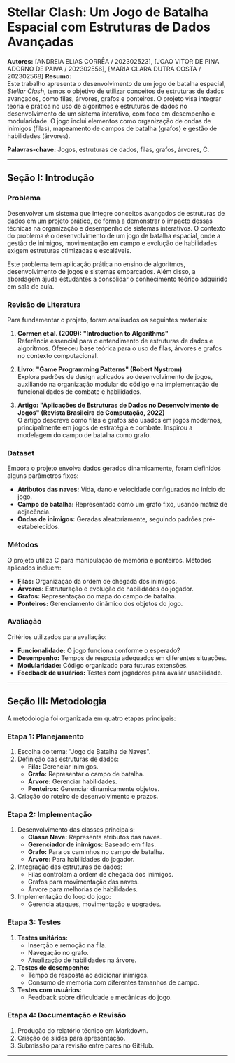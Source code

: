 # Stellar Clash: Um Jogo de Batalha Espacial com Estruturas de Dados Avançadas

**Autores:** [ANDREIA ELIAS CORRÊA  /  202302523], [JOAO VITOR DE PINA ADORNO DE PAIVA /  202302556],  [MARIA CLARA DUTRA COSTA / 202302568]
**Resumo:**  
Este trabalho apresenta o desenvolvimento de um jogo de batalha espacial, *Stellar Clash*, temos o objetivo de utilizar conceitos de estruturas de dados avançados, como filas, árvores, grafos e ponteiros. O projeto visa integrar teoria e prática no uso de algoritmos e estruturas de dados no desenvolvimento de um sistema interativo, com foco em desempenho e modularidade. O jogo inclui elementos como organização de ondas de inimigos (filas), mapeamento de campos de batalha (grafos) e gestão de habilidades (árvores).

**Palavras-chave:** Jogos, estruturas de dados, filas, grafos, árvores, C.

---

## Seção I: Introdução

### Problema
Desenvolver um sistema que integre conceitos avançados de estruturas de dados em um projeto prático, de forma a demonstrar o impacto dessas técnicas na organização e desempenho de sistemas interativos. O contexto do problema é o desenvolvimento de um jogo de batalha espacial, onde a gestão de inimigos, movimentação em campo e evolução de habilidades exigem estruturas otimizadas e escaláveis.

Este problema tem aplicação prática no ensino de algoritmos, desenvolvimento de jogos e sistemas embarcados. Além disso, a abordagem ajuda estudantes a consolidar o conhecimento teórico adquirido em sala de aula.

### Revisão de Literatura
Para fundamentar o projeto, foram analisados os seguintes materiais:

1. **Cormen et al. (2009): "Introduction to Algorithms"**  
   Referência essencial para o entendimento de estruturas de dados e algoritmos. Ofereceu base teórica para o uso de filas, árvores e grafos no contexto computacional.

2. **Livro: "Game Programming Patterns" (Robert Nystrom)**  
   Explora padrões de design aplicados ao desenvolvimento de jogos, auxiliando na organização modular do código e na implementação de funcionalidades de combate e habilidades.

3. **Artigo: "Aplicações de Estruturas de Dados no Desenvolvimento de Jogos" (Revista Brasileira de Computação, 2022)**  
   O artigo descreve como filas e grafos são usados em jogos modernos, principalmente em jogos de estratégia e combate. Inspirou a modelagem do campo de batalha como grafo.

### Dataset
Embora o projeto envolva dados gerados dinamicamente, foram definidos alguns parâmetros fixos:

- **Atributos das naves:** Vida, dano e velocidade configurados no início do jogo.  
- **Campo de batalha:** Representado como um grafo fixo, usando matriz de adjacência.  
- **Ondas de inimigos:** Geradas aleatoriamente, seguindo padrões pré-estabelecidos.  

### Métodos
O projeto utiliza C para manipulação de memória e ponteiros. Métodos aplicados incluem:

- **Filas:** Organização da ordem de chegada dos inimigos.  
- **Árvores:** Estruturação e evolução de habilidades do jogador.  
- **Grafos:** Representação do mapa do campo de batalha.  
- **Ponteiros:** Gerenciamento dinâmico dos objetos do jogo.  

### Avaliação
Critérios utilizados para avaliação:

- **Funcionalidade:** O jogo funciona conforme o esperado?  
- **Desempenho:** Tempos de resposta adequados em diferentes situações.  
- **Modularidade:** Código organizado para futuras extensões.  
- **Feedback de usuários:** Testes com jogadores para avaliar usabilidade.

---

## Seção III: Metodologia

A metodologia foi organizada em quatro etapas principais:

### Etapa 1: Planejamento
1. Escolha do tema: "Jogo de Batalha de Naves".  
2. Definição das estruturas de dados:  
   - **Fila:** Gerenciar inimigos.  
   - **Grafo:** Representar o campo de batalha.  
   - **Árvore:** Gerenciar habilidades.  
   - **Ponteiros:** Gerenciar dinamicamente objetos.  
3. Criação do roteiro de desenvolvimento e prazos.

### Etapa 2: Implementação
1. Desenvolvimento das classes principais:  
   - **Classe Nave:** Representa atributos das naves.  
   - **Gerenciador de inimigos:** Baseado em filas.  
   - **Grafo:** Para os caminhos no campo de batalha.  
   - **Árvore:** Para habilidades do jogador.  
2. Integração das estruturas de dados:  
   - Filas controlam a ordem de chegada dos inimigos.  
   - Grafos para movimentação das naves.  
   - Árvore para melhorias de habilidades.  
3. Implementação do loop do jogo:  
   - Gerencia ataques, movimentação e upgrades.

### Etapa 3: Testes
1. **Testes unitários:**  
   - Inserção e remoção na fila.  
   - Navegação no grafo.  
   - Atualização de habilidades na árvore.  
2. **Testes de desempenho:**  
   - Tempo de resposta ao adicionar inimigos.  
   - Consumo de memória com diferentes tamanhos de campo.  
3. **Testes com usuários:**  
   - Feedback sobre dificuldade e mecânicas do jogo.

### Etapa 4: Documentação e Revisão
1. Produção do relatório técnico em Markdown.  
2. Criação de slides para apresentação.  
3. Submissão para revisão entre pares no GitHub.

---


